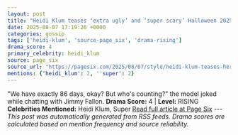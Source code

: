 ```yaml
---
layout: post
title: "Heidi Klum teases ‘extra ugly’ and ‘super scary’ Halloween 2025 costume"
date: 2025-08-07 17:19:26 +0000
categories: gossip
tags: ['heidi-klum', 'source-page_six', 'drama-rising']
drama_score: 4
primary_celebrity: heidi_klum
source: page_six
source_url: "https://pagesix.com/2025/08/07/style/heidi-klum-teases-her-extra-ugly-halloween-2025-costume/"
mentions: {'heidi_klum': 2, ''super': 2}
---
```


"We have exactly 86 days, okay? But who's counting?" the model joked while chatting with Jimmy Fallon. **Drama Score:** 4 | **Level:** RISING **Celebrities Mentioned:** Heidi Klum, Super [Read full article at Page Six](https://pagesix.com/2025/08/07/style/heidi-klum-teases-her-extra-ugly-halloween-2025-costume/) --- *This post was automatically generated from RSS feeds. Drama scores are calculated based on mention frequency and source reliability.*